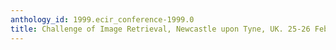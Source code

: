 ```yaml
---
anthology_id: 1999.ecir_conference-1999.0
title: Challenge of Image Retrieval, Newcastle upon Tyne, UK. 25-26 February 1999
---
```

